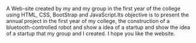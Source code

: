 A Web-site created by my and my group in the first year of the college using HTML, CSS, BootStrap and JavaScript.Its objective is to present the annual project in the first year of my college, the construction of a bluetooth-controlled robot and show a idea of a startup and show the idea of ​​a startup that my group and I created. I hope you like the website.
